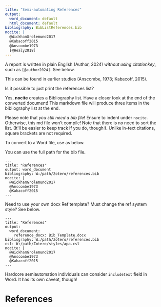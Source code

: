```yaml
---
title: "Semi-automating References"
output:
  word_document: default
  html_document: default
bibliography: BibListReferences.bib
nocite: |
  @WickhamGrolemund2017
  @Kabacoff2015
  @Anscombe1973
  [@Healy2018]
---
```


A report is written in plain English (Author, 2024) *without using citationkey*, such as `[@author2024]`. 
See below.

This can be found in earlier studies (Anscombe, 1973; Kabacoff, 2015).

Is it possible to just print the references list?
    
Yes, **nocite** creates a Bibliography list. Have a closer look at the end of the converted document! This markdown file will produce three items in the bibliography list at the end. 

Please note that *you still need a bib file*! Ensure to indent under `nocite`. Otherwise, this md file won't compile! 
Note that there is no need to sort the list.
(It'll be easier to keep track if you do, though!).
Unlike in-text citations, square brackets are not required.

To convert to a Word file, use as below.

You can use the full path for the bib file.

```
---
title: "References"
output: word_document
bibliography: W:/path/Zotero/references.bib
nocite: |
  @WickhamGrolemund2017
  @Anscombe1973
  @Kabacoff2015
---
```

Need to use your own docx Ref template?
Must change the ref system style? See below.

```
---
title: "References"
output:
  word_document:
    reference_docx: Bib_Template.docx
bibliography: W:/path/Zotero/references.bib
csl: W:/path/Zotero/styles/apa.csl
nocite: |
  @WickhamGrolemund2017
  @Anscombe1973
  @Kabacoff2015
---
```

Hardcore semiautomation individuals can consider `includetext` field in Word. It has its own caveat, though!

# References
